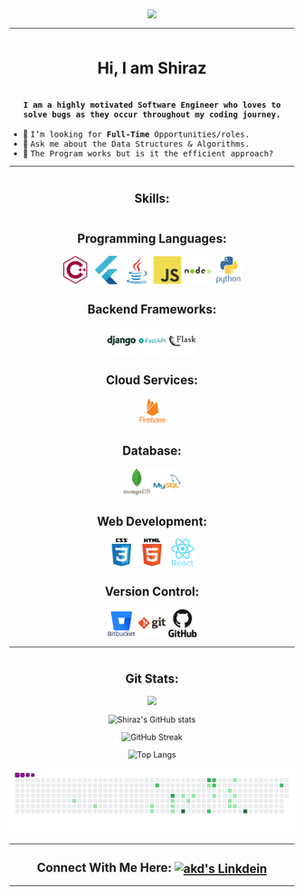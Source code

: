 <div align="center">
  <img src="https://media.giphy.com/media/gjrYDwbjnK8x36xZIO/giphy.gif" width="360"/>
  <hr>
  <summary><h1 style="display: inline-block;">Hi, I am Shiraz</h1></summary>
  <p><h4 align="center"><samp> I am a highly motivated Software Engineer who loves to solve bugs as they occur throughout my coding journey.</samp></h4></p>
</div>
<div>
  
- 💼 <samp>I’m looking for **Full-Time** Opportunities/roles.
- 💬 <samp>Ask me about the Data Structures & Algorithms.
- 🤔 <samp>The Program works but is it the efficient approach?
</div>

<div align="center">
<hr>
<summary><h2 style="display: inline-block;">Skills:</h2></summary>
<summary><h2 style="display: inline-block;">Programming Languages:</h2></summary>
<img src="programming_languages/cpp.svg" width="50"/>
<img src="programming_languages/flutter.svg" width="50"/>
<img src="programming_languages/java.svg" width="50"/>
<img src="programming_languages/javascript.svg" width="50"/>
<img src="programming_languages/nodejs.svg" width="50"/>
<img src="programming_languages/python.svg" width="50"/>
<br/>

<summary><h2 style="display: inline-block;">Backend Frameworks:</h2></summary>
<img src="backend_frameworks/django.svg" width="50"/>
<img src="backend_frameworks/fastapi.svg" width="50"/>
<img src="backend_frameworks/flask.svg" width="50"/>
<br/>

<summary><h2 style="display: inline-block;">Cloud Services:</h2></summary>
<img src="cloud_service/firebase.svg" width="50"/>
<br/>

<summary><h2 style="display: inline-block;">Database:</h2></summary>
<img src="database/mongodb.svg" width="50"/>
<img src="database/mysql.svg" width="50"/>
<br/>

<summary><h2 style="display: inline-block;">Web Development:</h2></summary>
<img src="web_development/css3.svg" width="50"/>
<img src="web_development/html5.svg" width="50"/>
<img src="web_development/react.svg" width="50"/>
<br/>

<summary><h2 style="display: inline-block;">Version Control:</h2></summary>
<img src="version_control/bitbucket.svg" width="50"/>
<img src="version_control/git.svg" width="50"/>
<img src="version_control/github.svg" width="50"/>
<br/>
</div>

<div align="center">
<hr>
<summary><h2 style="display: inline-block;">Git Stats:</h2></summary>
<img src="https://media.giphy.com/media/fvx95jkua5th3YeThr/giphy.gif" width="360"/>

![Shiraz's GitHub stats](https://github-readme-stats.vercel.app/api?username=trendsettershiraz&show_icons=true&theme=radical)

![GitHub Streak](https://streak-stats.demolab.com/?user=DenverCoder1&theme=radical)

![Top Langs](https://github-readme-stats.vercel.app/api/top-langs/?username=anuraghazra&layout=compact&theme=radical)

![snake gif](https://github.com/trendsettershiraz/trendsettershiraz/blob/output/github-contribution-grid-snake.gif)
</div>

<div align="center">
<hr>
<summary><h2>Connect With Me Here: <a href="https://www.linkedin.com/in/trendsettershiraz/">
  <img align="center" alt="akd's Linkdein" width="100px" src="https://img.shields.io/badge/LinkedIn-0077B5?style=for-the-badge&logo=linkedin&logoColor=white"/></a></h2></summary>
<hr>
</div>

